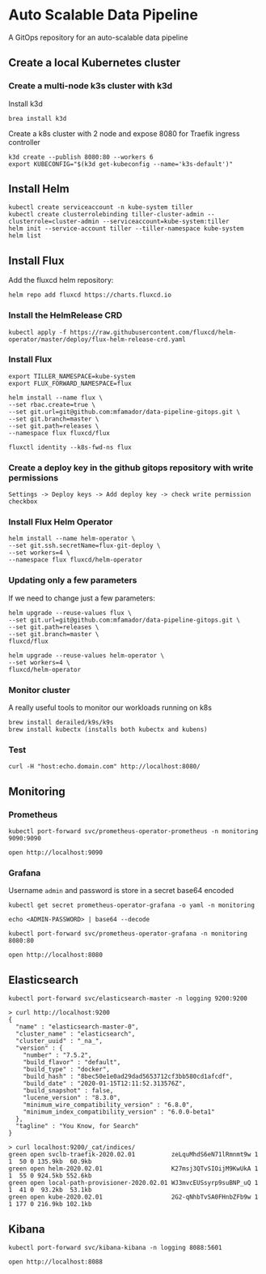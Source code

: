 # Auto Scalable Data Pipeline
A GitOps repository for an auto-scalable data pipeline

## Create a local Kubernetes cluster

### Create a multi-node k3s cluster with k3d

Install k3d
```
brea install k3d
```

Create a k8s cluster with 2 node and expose 8080 for Traefik ingress controller
```
k3d create --publish 8080:80 --workers 6
export KUBECONFIG="$(k3d get-kubeconfig --name='k3s-default')"
```

## Install Helm

```
kubectl create serviceaccount -n kube-system tiller
kubectl create clusterrolebinding tiller-cluster-admin --clusterrole=cluster-admin --serviceaccount=kube-system:tiller
helm init --service-account tiller --tiller-namespace kube-system
helm list
```

## Install Flux

Add the fluxcd helm repository:

```
helm repo add fluxcd https://charts.fluxcd.io
```

### Install the HelmRelease CRD

```
kubectl apply -f https://raw.githubusercontent.com/fluxcd/helm-operator/master/deploy/flux-helm-release-crd.yaml
```


### Install Flux
```
export TILLER_NAMESPACE=kube-system
export FLUX_FORWARD_NAMESPACE=flux

helm install --name flux \
--set rbac.create=true \
--set git.url=git@github.com:mfamador/data-pipeline-gitops.git \
--set git.branch=master \
--set git.path=releases \
--namespace flux fluxcd/flux 

fluxctl identity --k8s-fwd-ns flux
```

### Create a deploy key in the github gitops repository with write permissions

    Settings -> Deploy keys -> Add deploy key -> check write permission checkbox

### Install Flux Helm Operator
```
helm install --name helm-operator \
--set git.ssh.secretName=flux-git-deploy \
--set workers=4 \
--namespace flux fluxcd/helm-operator 
```

### Updating only a few parameters

If we need to change just a few parameters:

```
helm upgrade --reuse-values flux \
--set git.url=git@github.com:mfamador/data-pipeline-gitops.git \
--set git.path=releases \
--set git.branch=master \
fluxcd/flux

helm upgrade --reuse-values helm-operator \
--set workers=4 \
fluxcd/helm-operator 
```

### Monitor cluster

A really useful tools to monitor our workloads running on k8s
```
brew install derailed/k9s/k9s
brew install kubectx (installs both kubectx and kubens)
```

### Test

```
curl -H "host:echo.domain.com" http://localhost:8080/
```

## Monitoring

### Prometheus

```
kubectl port-forward svc/prometheus-operator-prometheus -n monitoring 9090:9090
```

```
open http://localhost:9090
```

### Grafana

Username `admin` and password is store in a secret base64 encoded
```
kubectl get secret prometheus-operator-grafana -o yaml -n monitoring

echo <ADMIN-PASSWORD> | base64 --decode
```

```
kubectl port-forward svc/prometheus-operator-grafana -n monitoring 8080:80
```

```
open http://localhost:8080
```

## Elasticsearch

```
kubectl port-forward svc/elasticsearch-master -n logging 9200:9200
```

```
> curl http://localhost:9200
{
  "name" : "elasticsearch-master-0",
  "cluster_name" : "elasticsearch",
  "cluster_uuid" : "_na_",
  "version" : {
    "number" : "7.5.2",
    "build_flavor" : "default",
    "build_type" : "docker",
    "build_hash" : "8bec50e1e0ad29dad5653712cf3bb580cd1afcdf",
    "build_date" : "2020-01-15T12:11:52.313576Z",
    "build_snapshot" : false,
    "lucene_version" : "8.3.0",
    "minimum_wire_compatibility_version" : "6.8.0",
    "minimum_index_compatibility_version" : "6.0.0-beta1"
  },
  "tagline" : "You Know, for Search"
}

> curl localhost:9200/_cat/indices/
green open svclb-traefik-2020.02.01          zeLquMhdS6eN71lRmnmt9w 1 1  50 0 135.9kb  60.9kb
green open helm-2020.02.01                   K27msj3QTvSIOijM9KwUkA 1 1  55 0 924.5kb 552.6kb
green open local-path-provisioner-2020.02.01 WJ3mvcEUSsyrp9suBNP_uQ 1 1  41 0  93.2kb  53.1kb
green open kube-2020.02.01                   2G2-qNhbTvSA0FHnbZFb9w 1 1 177 0 216.9kb 102.1kb
```


## Kibana

```
kubectl port-forward svc/kibana-kibana -n logging 8088:5601
```

```
open http://localhost:8088
```
